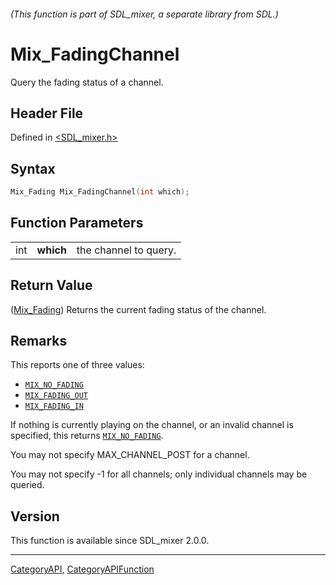 ###### (This function is part of SDL_mixer, a separate library from SDL.)
# Mix_FadingChannel

Query the fading status of a channel.

## Header File

Defined in [<SDL_mixer.h>](https://github.com/libsdl-org/SDL_mixer/blob/SDL2/include/SDL_mixer.h)

## Syntax

```c
Mix_Fading Mix_FadingChannel(int which);
```

## Function Parameters

|     |           |                       |
| --- | --------- | --------------------- |
| int | **which** | the channel to query. |

## Return Value

([Mix_Fading](Mix_Fading)) Returns the current fading status of the
channel.

## Remarks

This reports one of three values:

- [`MIX_NO_FADING`](MIX_NO_FADING)
- [`MIX_FADING_OUT`](MIX_FADING_OUT)
- [`MIX_FADING_IN`](MIX_FADING_IN)

If nothing is currently playing on the channel, or an invalid channel is
specified, this returns [`MIX_NO_FADING`](MIX_NO_FADING).

You may not specify MAX_CHANNEL_POST for a channel.

You may not specify -1 for all channels; only individual channels may be
queried.

## Version

This function is available since SDL_mixer 2.0.0.

----
[CategoryAPI](CategoryAPI), [CategoryAPIFunction](CategoryAPIFunction)

